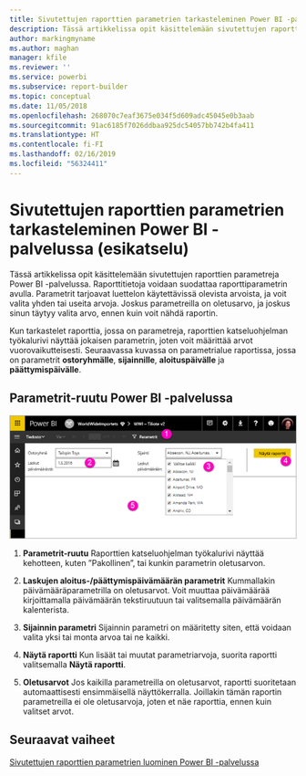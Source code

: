 ```yaml
---
title: Sivutettujen raporttien parametrien tarkasteleminen Power BI -palvelussa (esikatselu)
description: Tässä artikkelissa opit käsittelemään sivutettujen raporttien parametreja Power BI -palvelussa.
author: markingmyname
ms.author: maghan
manager: kfile
ms.reviewer: ''
ms.service: powerbi
ms.subservice: report-builder
ms.topic: conceptual
ms.date: 11/05/2018
ms.openlocfilehash: 268070c7eaf3675e034f5d609adc45045e0b3aab
ms.sourcegitcommit: 91ac6185f7026ddbaa925dc54057bb742b4fa411
ms.translationtype: HT
ms.contentlocale: fi-FI
ms.lasthandoff: 02/16/2019
ms.locfileid: "56324411"
---
```

# <a name="view-parameters-for-paginated-reports-in-the-power-bi-service-preview"></a>Sivutettujen raporttien parametrien tarkasteleminen Power BI -palvelussa (esikatselu)

Tässä artikkelissa opit käsittelemään sivutettujen raporttien parametreja Power BI -palvelussa.  Raporttitietoja voidaan suodattaa raporttiparametrin avulla. Parametrit tarjoavat luettelon käytettävissä olevista arvoista, ja voit valita yhden tai useita arvoja. Joskus parametreilla on oletusarvo, ja joskus sinun täytyy valita arvo, ennen kuin voit nähdä raportin.  

Kun tarkastelet raporttia, jossa on parametreja, raporttien katseluohjelman työkalurivi näyttää jokaisen parametrin, joten voit määrittää arvot vuorovaikutteisesti. Seuraavassa kuvassa on parametrialue raportissa, jossa on parametrit **ostoryhmälle**, **sijainnille**, **aloituspäivälle** ja **päättymispäivälle**.  

## <a name="parameters-pane-in-the-power-bi-service"></a>Parametrit-ruutu Power BI -palvelussa

![Parametreja sisältävän sivutetun raportin tarkasteleminen](media/paginated-reports-view-parameters/power-bi-paginated-view-parameters.png)
  
1.  **Parametrit-ruutu** Raporttien katseluohjelman työkalurivi näyttää kehotteen, kuten ”Pakollinen”, tai kunkin parametrin oletusarvon.    
  
2.  **Laskujen aloitus-/päättymispäivämäärän parametrit** Kummallakin päivämääräparametrilla on oletusarvot. Voit muuttaa päivämäärää kirjoittamalla päivämäärän tekstiruutuun tai valitsemalla päivämäärän kalenterista.  
  
3.  **Sijainnin parametri** Sijainnin parametri on määritetty siten, että voidaan valita yksi tai monta arvoa tai ne kaikki. 
  
4.  **Näytä raportti** Kun lisäät tai muutat parametriarvoja, suorita raportti valitsemalla **Näytä raportti**. 

5. **Oletusarvot** Jos kaikilla parametreilla on oletusarvot, raportti suoritetaan automaattisesti ensimmäisellä näyttökerralla. Joillakin tämän raportin parametreilla ei ole oletusarvoja, joten et näe raporttia, ennen kuin valitset arvot.  

## <a name="next-steps"></a>Seuraavat vaiheet

[Sivutettujen raporttien parametrien luominen Power BI -palvelussa](paginated-reports-parameters.md)
